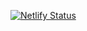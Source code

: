 [![Netlify Status](https://api.netlify.com/api/v1/badges/01ddd134-f061-4945-9e20-da3a5a5b4d55/deploy-status)](https://app.netlify.com/sites/lista-tarefas-hideki/deploys)
